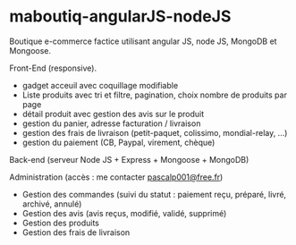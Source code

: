 # maboutiq-angularJS-nodeJS
Boutique e-commerce factice utilisant angular JS, node JS, MongoDB et Mongoose.

Front-End (responsive).
 - gadget acceuil avec coquillage modifiable
 - Liste produits avec tri et filtre, pagination, choix nombre de produits par page
 - détail produit avec gestion des avis sur le produit
 - gestion du panier, adresse facturation / livraison
 - gestion des frais de livraison (petit-paquet, colissimo, mondial-relay, ...)
 - gestion du paiement (CB, Paypal, virement, chèque)
 
 Back-end (serveur Node JS + Express + Mongoose + MongoDB)
 
 Administration (accès : me contacter pascalp001@free.fr)
 - Gestion des commandes (suivi du statut : paiement reçu, préparé, livré, archivé, annulé)
 - Gestion des avis (avis reçus, modifié, validé, supprimé)
 - Gestion des produits
 - Gestion des frais de livraison
